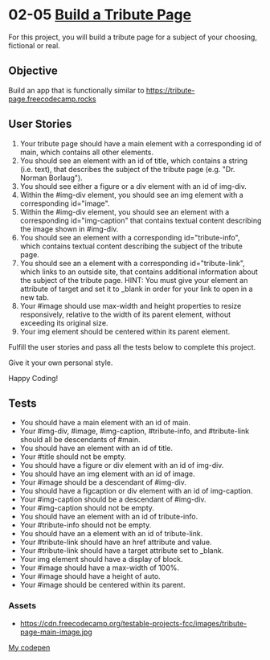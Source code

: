 # 02-05 [Build a Tribute Page](https://www.freecodecamp.org/learn/2022/responsive-web-design/build-a-tribute-page-project/build-a-tribute-page)

For this project, you will build a tribute page for a subject of your choosing, fictional or real.

## Objective
Build an app that is functionally similar to https://tribute-page.freecodecamp.rocks

## User Stories
1. Your tribute page should have a main element with a corresponding id of main, which contains all other elements.
1. You should see an element with an id of title, which contains a string (i.e. text), that describes the subject of the tribute page (e.g. "Dr. Norman Borlaug").
1. You should see either a figure or a div element with an id of img-div.
1. Within the #img-div element, you should see an img element with a corresponding id="image".
1. Within the #img-div element, you should see an element with a corresponding id="img-caption" that contains textual content describing the image shown in #img-div.
1. You should see an element with a corresponding id="tribute-info", which contains textual content describing the subject of the tribute page.
1. You should see an a element with a corresponding id="tribute-link", which links to an outside site, that contains additional information about the subject of the tribute page. HINT: You must give your element an attribute of target and set it to _blank in order for your link to open in a new tab.
1. Your #image should use max-width and height properties to resize responsively, relative to the width of its parent element, without exceeding its original size.
1. Your img element should be centered within its parent element.

Fulfill the user stories and pass all the tests below to complete this project.

Give it your own personal style.

Happy Coding!

## Tests
- You should have a main element with an id of main.
- Your #img-div, #image, #img-caption, #tribute-info, and #tribute-link should all be descendants of #main.
- You should have an element with an id of title.
- Your #title should not be empty.
- You should have a figure or div element with an id of img-div.
- You should have an img element with an id of image.
- Your #image should be a descendant of #img-div.
- You should have a figcaption or div element with an id of img-caption.
- Your #img-caption should be a descendant of #img-div.
- Your #img-caption should not be empty.
- You should have an element with an id of tribute-info.
- Your #tribute-info should not be empty.
- You should have an a element with an id of tribute-link.
- Your #tribute-link should have an href attribute and value.
- Your #tribute-link should have a target attribute set to _blank.
- Your img element should have a display of block.
- Your #image should have a max-width of 100%.
- Your #image should have a height of auto.
- Your #image should be centered within its parent.

### Assets
- https://cdn.freecodecamp.org/testable-projects-fcc/images/tribute-page-main-image.jpg

[My codepen](https://codepen.io/0xt0pdata/pen/QWmYodq)
